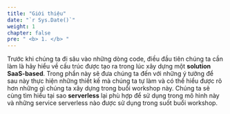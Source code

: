 ```yaml
---
title: "Giới thiệu"
date: "`r Sys.Date()`"
weight: 1
chapter: false
pre: " <b> 1. </b> "
---
```


Trước khi chúng ta đi sâu vào những dòng code, điều đầu tiên chúng ta cần làm là hãy hiểu về cấu trúc được tạo ra trong lúc xây dựng một **solution SaaS-based**. Trong phần này sẽ đưa chúng ta đến với những ý tưởng để sau này thực hiện những thiết kế mà chúng ta tự làm và có thể hiểu được rõ hơn những gì chúng ta xây dựng trong buổi workshop này.
Chúng ta sẽ cùng tìm hiểu tại sao **serverless** lại phù hợp để sử dụng trong mô hình này và những service serverless nào được sử dụng trong suốt buổi workshop.

